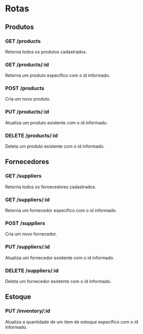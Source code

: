 # Rotas
## Produtos
### GET /products
Retorna todos os produtos cadastrados.
### GET /products/:id
Retorna um produto específico com o id informado.
### POST /products
Cria um novo produto.
### PUT /products/:id
Atualiza um produto existente com o id informado.
### DELETE /products/:id
Deleta um produto existente com o id informado.

## Fornecedores
### GET /suppliers
Retorna todos os fornecedores cadastrados.
### GET /suppliers/:id
Retorna um fornecedor específico com o id informado.
### POST /suppliers
Cria um novo fornecedor.
### PUT /suppliers/:id
Atualiza um fornecedor existente com o id informado.
### DELETE /suppliers/:id
Deleta um fornecedor existente com o id informado.

## Estoque
### PUT /inventory/:id
Atualiza a quantidade de um item de estoque específico com o id informado.
